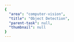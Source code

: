 ```yaml
---
{
  "area": "computer-vision",
  "title": "Object Detection",
  "parent-task": null,
  "thumbnail": null
}
---
```

